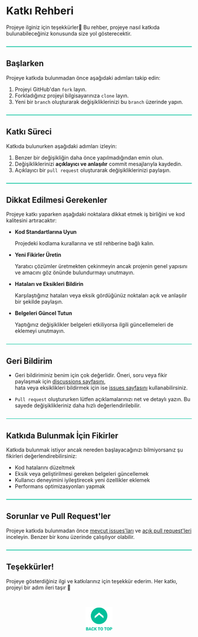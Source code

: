# Katkı Rehberi 

Projeye ilginiz için teşekkürler🥳 Bu rehber, projeye nasıl katkıda bulunabileceğiniz
konusunda size yol gösterecektir.


![-----------------------------------------------------](./Readme%20Resources/Line.png)

## Başlarken

Projeye katkıda bulunmadan önce aşağıdaki adımları takip edin:

1. Projeyi GitHub'dan `fork` layın.
2. Forkladığınız projeyi bilgisayarınıza `clone` layın.
3. Yeni bir `branch` oluşturarak değişikliklerinizi bu `branch` üzerinde yapın.


![-----------------------------------------------------](./Readme%20Resources/Line.png)

## Katkı Süreci

Katkıda bulunurken aşağıdaki adımları izleyin:

1. Benzer bir değişikliğin daha önce yapılmadığından emin olun.
2. Değişikliklerinizi **açıklayıcı ve anlaşılır** commit mesajlarıyla kaydedin.
3. Açıklayıcı bir `pull request` oluşturarak değişikliklerinizi paylaşın.


![-----------------------------------------------------](./Readme%20Resources/Line.png)

## Dikkat Edilmesi Gerekenler

Projeye katkı yaparken aşağıdaki noktalara dikkat etmek iş birliğini ve kod kalitesini artıracaktır:

- **Kod Standartlarına Uyun**

  Projedeki kodlama kurallarına ve stil rehberine bağlı kalın.

- **Yeni Fikirler Üretin**

  Yaratıcı çözümler üretmekten çekinmeyin ancak projenin genel yapısını ve amacını göz önünde bulundurmayı unutmayın.

- **Hataları ve Eksikleri Bildirin**

  Karşılaştığınız hataları veya eksik gördüğünüz noktaları açık ve anlaşılır bir şekilde paylaşın.

- **Belgeleri Güncel Tutun**

  Yaptığınız değişiklikler belgeleri etkiliyorsa ilgili güncellemeleri de eklemeyi unutmayın.


![-----------------------------------------------------](./Readme%20Resources/Line.png)

## Geri Bildirim

- Geri bildiriminiz benim için çok değerlidir. Öneri, soru veya fikir paylaşmak için
  [discussions sayfasını](https://github.com/mustafatoktas/D_JsonComparerBeautifier/discussions),  
  hata veya eksiklikleri bildirmek için ise
  [issues sayfasını](https://github.com/mustafatoktas/D_JsonComparerBeautifier/issues) kullanabilirsiniz.
  
- `Pull request` oluştururken lütfen açıklamalarınızı net ve detaylı yazın.
  Bu sayede değişiklikleriniz daha hızlı değerlendirilebilir.


![-----------------------------------------------------](./Readme%20Resources/Line.png)

## Katkıda Bulunmak İçin Fikirler

Katkıda bulunmak istiyor ancak nereden başlayacağınızı bilmiyorsanız şu fikirleri değerlendirebilirsiniz:
- Kod hatalarını düzeltmek
- Eksik veya geliştirilmesi gereken belgeleri güncellemek
- Kullanıcı deneyimini iyileştirecek yeni özellikler eklemek
- Performans optimizasyonları yapmak


![-----------------------------------------------------](./Readme%20Resources/Line.png)

## Sorunlar ve Pull Request'ler

Projeye katkıda bulunmadan önce [mevcut issues'ları](https://github.com/mustafatoktas/D_JsonComparerBeautifier/issues) ve
[açık pull request'leri](https://github.com/mustafatoktas/D_JsonComparerBeautifier/pulls) inceleyin. Benzer bir konu üzerinde çalışılıyor olabilir.


![-----------------------------------------------------](./Readme%20Resources/Line.png)

## Teşekkürler!

Projeye gösterdiğiniz ilgi ve katkılarınız için teşekkür ederim. Her katkı, projeyi bir adım ileri taşır 🚀

<br>

<p align="center">
  <a href="#katkı-rehberi"><img src="./Readme Resources/Back to Top.png" alt="Back to Top" height="64"/></a>
</p>
